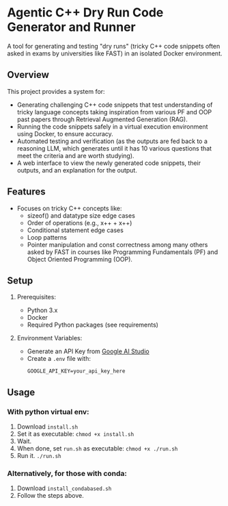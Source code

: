 # Agentic C++ Dry Run Code Generator and Runner

A tool for generating and testing "dry runs" (tricky C++ code snippets often asked in exams by universities like FAST) in an isolated Docker environment.

## Overview

This project provides a system for:
- Generating challenging C++ code snippets that test understanding of tricky language concepts taking inspiration from various PF and OOP past papers through Retrieval Augmented Generation (RAG).
- Running the code snippets safely in a virtual execution environment using Docker, to ensure accuracy.
- Automated testing and verification (as the outputs are fed back to a reasoning LLM, which generates until it has 10 various questions that meet the criteria and are worth studying).
- A web interface to view the newly generated code snippets, their outputs, and an explanation for the output.

## Features

- Focuses on tricky C++ concepts like:
  - sizeof() and datatype size edge cases
  - Order of operations (e.g., x++ + x++)
  - Conditional statement edge cases
  - Loop patterns
  - Pointer manipulation and const correctness
  among many others asked by FAST in courses like Programming Fundamentals (PF) and Object Oriented Programming (OOP).

## Setup

1. Prerequisites:
   - Python 3.x
   - Docker
   - Required Python packages (see requirements)

2. Environment Variables:
   - Generate an API Key from [Google AI Studio](https://makersuite.google.com/app/apikey)
   - Create a `.env` file with:
     ```
     GOOGLE_API_KEY=your_api_key_here
     ```  

## Usage

### With python virtual env:
1. Download `install.sh`
2. Set it as executable: `chmod +x install.sh`
3. Wait.
4. When done, set `run.sh` as executable: `chmod +x ./run.sh`
5. Run it. `./run.sh`

### Alternatively, for those with conda:

1. Download `install_condabased.sh`
2. Follow the steps above.

